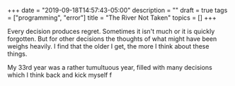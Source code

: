 +++
date = "2019-09-18T14:57:43-05:00"
description = ""
draft = true
tags = ["programming", "error"]
title = "The River Not Taken"
topics = []
+++

Every decision produces regret.  Sometimes it isn't much or it is quickly forgotten.  But for other decisions the thoughts of what might have been weighs heavily.  I find that the older I get, the more I think about these things. 

My 33rd year was a rather tumultuous year, filled with many decisions which I think back and kick myself f 
